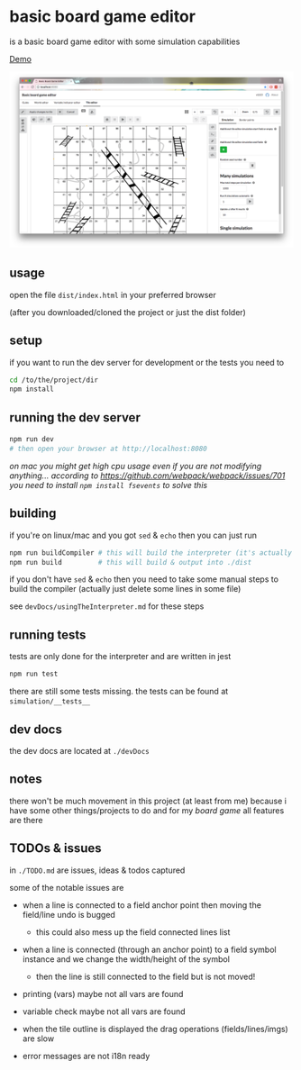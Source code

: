 # basic board game editor

is a basic board game editor with some simulation capabilities

[Demo](https://janisdd.github.io/basic-board-game-editor/)

![Screenshot](screenshot.png)

## usage

open the file `dist/index.html` in your preferred browser

(after you downloaded/cloned the project or just the dist folder)


## setup

if you want to run the dev server for development or the tests you need to

```bash
cd /to/the/project/dir
npm install
```

## running the dev server

```bash
npm run dev
# then open your browser at http://localhost:8080
```

*on mac you might get high cpu usage even if you are not modifying anything...*
*according to https://github.com/webpack/webpack/issues/701 you need to install `npm install fsevents` to solve this*

## building

if you're on linux/mac and you got `sed` & `echo` then you can just run

```bash
npm run buildCompiler # this will build the interpreter (it's actually not a compiler but like to call is so)
npm run build         # this will build & output into ./dist
```

if you don't have `sed` & `echo` then you need to take some manual steps to build the compiler (actually just delete some lines in some file)

see `devDocs/usingTheInterpreter.md` for these steps

## running tests

tests are only done for the interpreter and are written in jest

```bash
npm run test
```

there are still some tests missing.
the tests can be found at `simulation/__tests__`

## dev docs

the dev docs are located at `./devDocs`

## notes

there won't be much movement in this project (at least from me)
because i have some other things/projects to do and for my *board game* all features are there

## TODOs & issues

in `./TODO.md` are issues, ideas & todos captured

some of the notable issues are


- when a line is connected to a field anchor point then moving the field/line undo is bugged
	- this could also mess up the field connected lines list

- when a line is connected (through an anchor point) to a field symbol instance and we change the width/height of the symbol
  - then the line is still connected to the field but is not moved!

- printing (vars) maybe not all vars are found

- variable check maybe not all vars are found

- when the tile outline is displayed the drag operations (fields/lines/imgs) are slow

- error messages are not i18n ready